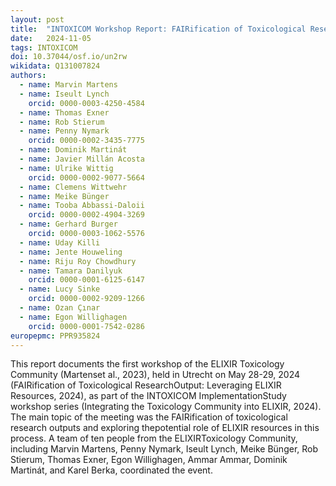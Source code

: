 ```yaml
---
layout: post
title:  "INTOXICOM Workshop Report: FAIRification of Toxicological Research Output: Leveraging ELIXIR Resources"
date:   2024-11-05
tags: INTOXICOM
doi: 10.37044/osf.io/un2rw
wikidata: Q131007824
authors:
  - name: Marvin Martens
  - name: Iseult Lynch
    orcid: 0000-0003-4250-4584
  - name: Thomas Exner
  - name: Rob Stierum
  - name: Penny Nymark
    orcid: 0000-0002-3435-7775
  - name: Dominik Martinát
  - name: Javier Millán Acosta
  - name: Ulrike Wittig
    orcid: 0000-0002-9077-5664
  - name: Clemens Wittwehr
  - name: Meike Bünger
  - name: Tooba Abbassi-Daloii
    orcid: 0000-0002-4904-3269
  - name: Gerhard Burger
    orcid: 0000-0003-1062-5576
  - name: Uday Killi
  - name: Jente Houweling
  - name: Riju Roy Chowdhury
  - name: Tamara Danilyuk
    orcid: 0000-0001-6125-6147
  - name: Lucy Sinke
    orcid: 0000-0002-9209-1266
  - name: Ozan Çınar
  - name: Egon Willighagen
    orcid: 0000-0001-7542-0286
europepmc: PPR935824
---
```


This report documents the first workshop of the ELIXIR Toxicology Community (Martenset al., 2023), held in Utrecht on May 28-29, 2024 (FAIRification of
Toxicological ResearchOutput: Leveraging ELIXIR Resources, 2024), as part of the INTOXICOM ImplementationStudy workshop series (Integrating the Toxicology
Community into ELIXIR, 2024). The main topic of the meeting was the FAIRification of toxicological research outputs and exploring thepotential role of
ELIXIR resources in this process. A team of ten people from the ELIXIRToxicology Community, including Marvin Martens, Penny Nymark, Iseult Lynch, Meike
Bünger, Rob Stierum, Thomas Exner, Egon Willighagen, Ammar Ammar, Dominik Martinát, and Karel Berka, coordinated the event.

